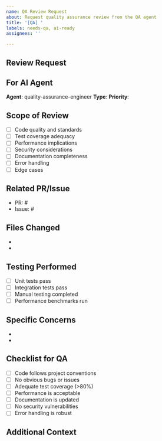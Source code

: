 ```yaml
---
name: QA Review Request
about: Request quality assurance review from the QA agent
title: '[QA] '
labels: needs-qa, ai-ready
assignees: ''

---
```


## Review Request
<!-- What needs to be reviewed? -->

## For AI Agent
**Agent**: quality-assurance-engineer
**Type**: <!-- Code Review / Test Coverage / Performance / Security -->
**Priority**: <!-- P0/P1/P2/P3 -->

## Scope of Review
<!-- What specifically should be reviewed? -->
- [ ] Code quality and standards
- [ ] Test coverage adequacy
- [ ] Performance implications
- [ ] Security considerations
- [ ] Documentation completeness
- [ ] Error handling
- [ ] Edge cases

## Related PR/Issue
- PR: #
- Issue: #

## Files Changed
<!-- List main files that were modified -->
- 
- 

## Testing Performed
<!-- What testing has already been done? -->
- [ ] Unit tests pass
- [ ] Integration tests pass
- [ ] Manual testing completed
- [ ] Performance benchmarks run

## Specific Concerns
<!-- Any areas of particular concern? -->
- 
- 

## Checklist for QA
- [ ] Code follows project conventions
- [ ] No obvious bugs or issues
- [ ] Adequate test coverage (>80%)
- [ ] Performance is acceptable
- [ ] Documentation is updated
- [ ] No security vulnerabilities
- [ ] Error handling is robust

## Additional Context
<!-- Any other relevant information -->
